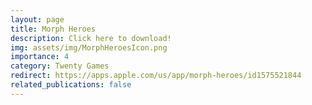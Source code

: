 ```yaml
---
layout: page
title: Morph Heroes
description: Click here to download!
img: assets/img/MorphHeroesIcon.png
importance: 4
category: Twenty Games
redirect: https://apps.apple.com/us/app/morph-heroes/id1575521844
related_publications: false
---
```


